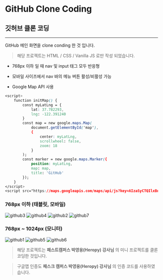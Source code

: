 # GitHub Clone Coding

## 깃허브 클론 코딩

---

GitHub 메인 화면을 clone conding 한 것 입니다.

> 해당 프로젝트는 HTML / CSS / Vanilla JS 로만 작성 되었습니다.

- 768px 이하 일 때 nav 및 input 태그 모두 반응형

- 모바일 사이즈에서 nav 바의 메뉴 버튼 활성/비활성 가능

- Google Map API 사용

```css
<script>
    function initMap() {
        const myLatLng = {
            lat: 37.782293,
            lng: -122.391240
        }
        const map = new google.maps.Map(
            document.getElementById('map'),
            {
                center: myLatLng,
                scrollwheel: false,
                zoom: 18
            }
        );
        const marker = new google.maps.Marker({
            position: myLatLng,
            map: map,
            title: 'GitHub'
        });
    }
</script>
<script src="https://maps.googleapis.com/maps/api/js?key=AIzaSyCTQIlxBn5AfKGvsfJiormAE1esN3fcCkg&callback=initMap" async defer></script>
```

### 768px 이하 (태블릿, 모바일)

![github3](https://user-images.githubusercontent.com/60214107/105949272-c6748380-60af-11eb-94d6-286c9bd73a46.PNG)
![github4](https://user-images.githubusercontent.com/60214107/105949276-c7a5b080-60af-11eb-9c6e-b92d44a93a16.PNG)
![github2](https://user-images.githubusercontent.com/60214107/105949440-09cef200-60b0-11eb-9480-60763737033a.PNG)
![github7](https://user-images.githubusercontent.com/60214107/105949839-bad58c80-60b0-11eb-8474-fcf73e4668ae.PNG)

### 768px ~ 1024px (모니터)

![github1](https://user-images.githubusercontent.com/60214107/105949278-c83e4700-60af-11eb-9377-08da79fe3ac1.PNG)
![github5](https://user-images.githubusercontent.com/60214107/105949609-4995d980-60b0-11eb-9737-60e733be149b.PNG)
![github6](https://user-images.githubusercontent.com/60214107/105949613-4b5f9d00-60b0-11eb-801b-98c55eb53c58.PNG)

> 해당 프로젝트는 **패스트캠퍼스 박영웅(Heropy) 강사님** 의 미니 프로젝트를 클론 코딩한 것입니다.

> 구글맵 인증도 **패스크 캠퍼스 박영웅(Heropy) 강사님** 의 인증 코드를 사용하였습니다.

